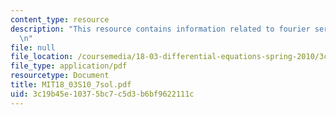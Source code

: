 ```yaml
---
content_type: resource
description: "This resource contains information related to fourier series. \r\n\r\
  \n"
file: null
file_location: /coursemedia/18-03-differential-equations-spring-2010/3c19b45e10375bc7c5d3b6bf9622111c_MIT18_03S10_7sol.pdf
file_type: application/pdf
resourcetype: Document
title: MIT18_03S10_7sol.pdf
uid: 3c19b45e-1037-5bc7-c5d3-b6bf9622111c
---
```

